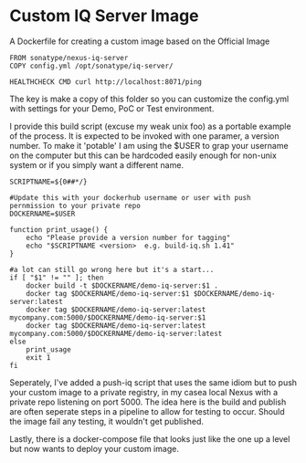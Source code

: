 # Custom IQ Server Image

A Dockerfile for creating a custom image based on the Official Image

```
FROM sonatype/nexus-iq-server
COPY config.yml /opt/sonatype/iq-server/

HEALTHCHECK CMD curl http://localhost:8071/ping
```

The key is make a copy of this folder so you can customize the config.yml with settings for your Demo, PoC or Test environment.

I provide this build script (excuse my weak unix foo) as a portable example of the process. It is expected to be invoked with one paramer, a version number. To make it 'potable' I am using the $USER to grap your username on the computer but this can be hardcoded easily enough for non-unix system or if you simply want a different name.

```
SCRIPTNAME=${0##*/}

#Update this with your dockerhub username or user with push pernmission to your private repo
DOCKERNAME=$USER

function print_usage() {
    echo "Please provide a version number for tagging"
    echo "$SCRIPTNAME <version>  e.g. build-iq.sh 1.41"
}

#a lot can still go wrong here but it's a start...
if [ "$1" != "" ]; then
    docker build -t $DOCKERNAME/demo-iq-server:$1 .
    docker tag $DOCKERNAME/demo-iq-server:$1 $DOCKERNAME/demo-iq-server:latest
    docker tag $DOCKERNAME/demo-iq-server:latest mycompany.com:5000/$DOCKERNAME/demo-iq-server:$1
    docker tag $DOCKERNAME/demo-iq-server:latest mycompany.com:5000/$DOCKERNAME/demo-iq-server:latest
else
    print_usage 
    exit 1
fi
```

Seperately, I've added a push-iq script that uses the same idiom but to push your custom image to a private registry, in my casea local Nexus with a private repo listening on port 5000. The idea here is the build and publish are often seperate steps in a pipeline to allow for testing to occur. Should the image fail any testing, it wouldn't get published.

Lastly, there is a docker-compose file that looks just like the one up a level but now wants to deploy your custom image.
